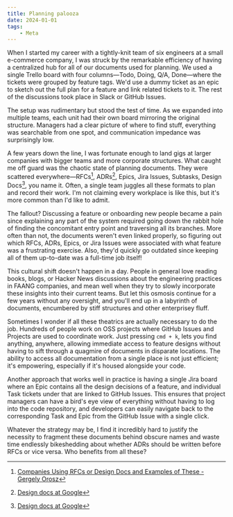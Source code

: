 ```yaml
---
title: Planning palooza
date: 2024-01-01
tags:
    - Meta
---
```


When I started my career with a tightly-knit team of six engineers at a small e-commerce
company, I was struck by the remarkable efficiency of having a centralized hub for all of
our documents used for planning. We used a single Trello board with four columns—Todo,
Doing, Q/A, Done—where the tickets were grouped by feature tags. We'd use a dummy ticket as
an epic to sketch out the full plan for a feature and link related tickets to it. The rest
of the discussions took place in Slack or GitHub Issues.

The setup was rudimentary but stood the test of time. As we expanded into multiple teams,
each unit had their own board mirroring the original structure. Managers had a clear picture
of where to find stuff, everything was searchable from one spot, and communication impedance
was surprisingly low.

A few years down the line, I was fortunate enough to land gigs at larger companies with
bigger teams and more corporate structures. What caught me off guard was the chaotic state
of planning documents. They were scattered everywhere—RFCs[^1], ADRs[^3], Epics, Jira
Issues, Subtasks, Design Docs[^3], you name it. Often, a single team juggles all these
formats to plan and record their work. I'm not claiming every workplace is like this, but
it's more common than I'd like to admit.

The fallout? Discussing a feature or onboarding new people became a pain since explaining
any part of the system required going down the rabbit hole of finding the concomitant entry
point and traversing all its branches. More often than not, the documents weren't even
linked properly, so figuring out which RFCs, ADRs, Epics, or Jira Issues were associated
with what feature was a frustrating exercise. Also, they'd quickly go outdated since keeping
all of them up-to-date was a full-time job itself!

This cultural shift doesn't happen in a day. People in general love reading books, blogs, or
Hacker News discussions about the engineering practices in FAANG companies, and mean well
when they try to slowly incorporate these insights into their current teams. But let this
osmosis continue for a few years without any oversight, and you'll end up in a labyrinth of
documents, encumbered by stiff structures and other enterprisey fluff.

Sometimes I wonder if all these theatrics are actually necessary to do the job. Hundreds of
people work on OSS projects where GitHub Issues and Projects are used to coordinate work.
Just pressing `cmd + k`, lets you find anything, anywhere, allowing immediate access to
feature designs without having to sift through a quagmire of documents in disparate
locations. The ability to access all documentation from a single place is not just
efficient; it's empowering, especially if it's housed alongside your code.

Another approach that works well in practice is having a single Jira board where an Epic
contains all the design decisions of a feature, and individual Task tickets under that are
linked to GitHub Issues. This ensures that project managers can have a bird's eye view of
everything without having to log into the code repository, and developers can easily
navigate back to the corresponding Task and Epic from the GitHub Issue with a single click.

Whatever the strategy may be, I find it incredibly hard to justify the necessity to fragment
these documents behind obscure names and waste time endlessly bikeshedding about whether
ADRs should be written before RFCs or vice versa. Who benefits from all these?

[^1]:
    [Companies Using RFCs or Design Docs and Examples of These - Gergely Orosz](https://blog.pragmaticengineer.com/rfcs-and-design-docs/)

[^2]: [Architectural Decision Records (ADRs)](https://adr.github.io/)
[^3]:
    [Design docs at Google](https://www.industrialempathy.com/posts/design-docs-at-google/)
